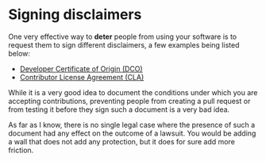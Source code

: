 # Signing disclaimers

One very effective way to **deter** people from using your software is to request
them to sign different disclaimers, a few examples being listed below:

- [Developer Certificate of Origin (DCO)](https://en.wikipedia.org/wiki/Developer_Certificate_of_Origin)
- [Contributor License Agreement (CLA)](https://en.wikipedia.org/wiki/Contributor_License_Agreement)

While it is a very good idea to document the conditions under which you are
accepting contributions, preventing people from creating a pull request or
from testing it before they sign such a document is a very bad idea.

As far as I know, there is no single legal case where the presence of such a
document had any effect on the outcome of a lawsuit. You would be
adding a wall that does not add any protection, but it does for sure add
more friction.
